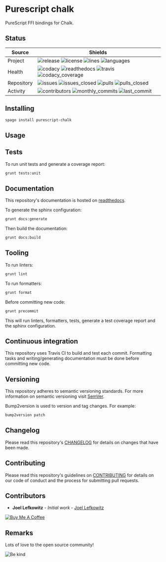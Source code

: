 # Purescript chalk

PureScript FFI bindings for Chalk.

## Status

| Source     | Shields                                                                                                                         |
| ---------- | ------------------------------------------------------------------------------------------------------------------------------- |
| Project    | ![release][release_shield] ![license][license_shield]  ![lines][lines_shield] ![languages][languages_shield]                    |
| Health     | ![codacy][codacy_shield] ![readthedocs][readthedocs_shield] ![travis][travis_shield] ![codacy_coverage][codacy_coverage_shield] |
| Repository | ![issues][issues_shield] ![issues_closed][issues_closed_shield] ![pulls][pulls_shield] ![pulls_closed][pulls_closed_shield]     |
| Activity   | ![contributors][contributors_shield] ![monthly_commits][monthly_commits_shield] ![last_commit][last_commit_shield]              |

## Installing

```bash
spago install purescript-chalk
```

## Usage

## Tests

To run unit tests and generate a coverage report:

```bash
grunt tests:unit
```

## Documentation

This repository's documentation is hosted on [readthedocs][readthedocs].

To generate the sphinx configuration:

```bash
grunt docs:generate
```

Then build the documentation:

```bash
grunt docs:build
```

## Tooling

To run linters:

```bash
grunt lint
```

To run formatters:

```bash
grunt format
```

Before committing new code:

```bash
grunt precommit
```

This will run linters, formatters, tests, generate a test coverage report and the sphinx configuration.

## Continuous integration

This repository uses Travis CI to build and test each commit. Formatting tasks and writing/generating documentation must be done before committing new code.

## Versioning

This repository adheres to semantic versioning standards.
For more information on semantic versioning visit [SemVer][semver].

Bump2version is used to version and tag changes.
For example:

```bash
bump2version patch
```

## Changelog

Please read this repository's [CHANGELOG](CHANGELOG.md) for details on changes that have been made.

## Contributing

Please read this repository's guidelines on [CONTRIBUTING](CONTRIBUTING.md) for details on our code of conduct and the process for submitting pull requests.

## Contributors

- **Joel Lefkowitz** - _Initial work_ - [Joel Lefkowitz][author]

[![Buy Me A Coffee][coffee_button]][coffee]

## Remarks

Lots of love to the open source community!

![Be kind][be_kind]

<!-- Public links -->
[semver]: http://semver.org/

<!-- External links -->
[readthedocs]: https://purescript-chalk.readthedocs.io/en/latest/
[coffee]: https://www.buymeacoffee.com/joellefkowitz
[coffee_button]: https://cdn.buymeacoffee.com/buttons/default-blue.png
[be_kind]: https://media.giphy.com/media/osAcIGTSyeovPq6Xph/giphy.gif

<!-- Acknowledgments -->
[author]: https://github.com/joellefkowitz

<!-- Project shields -->
[release_shield]: https://img.shields.io/github/v/tag/joellefkowitz/purescript-chalk
[license_shield]: https://img.shields.io/github/license/joellefkowitz/purescript-chalk
[lines_shield]: https://img.shields.io/tokei/lines/github/joellefkowitz/purescript-chalk
[languages_shield]: https://img.shields.io/github/languages/count/joellefkowitz/purescript-chalk

<!-- Health shields -->
[codacy_shield]: https://img.shields.io/codacy/grade/4934e15d76c04969af83eddea6ce5461
[readthedocs_shield]: https://img.shields.io/readthedocs/purescript-chalk
[travis_shield]: https://img.shields.io/travis/com/joellefkowitz/purescript-chalk
[codacy_coverage_shield]: https://img.shields.io/codacy/coverage/4934e15d76c04969af83eddea6ce5461

<!-- Repository shields -->
[issues_shield]: https://img.shields.io/github/issues/joellefkowitz/purescript-chalk
[issues_closed_shield]: https://img.shields.io/github/issues-closed/joellefkowitz/purescript-chalk
[pulls_shield]: https://img.shields.io/github/issues-pr/joellefkowitz/purescript-chalk
[pulls_closed_shield]: https://img.shields.io/github/issues-pr-closed/joellefkowitz/purescript-chalk

<!-- Activity shields -->
[contributors_shield]: https://img.shields.io/github/contributors/joellefkowitz/purescript-chalk
[monthly_commits_shield]: https://img.shields.io/github/commit-activity/m/joellefkowitz/purescript-chalk
[last_commit_shield]: https://img.shields.io/github/last-commit/joellefkowitz/purescript-chalk
